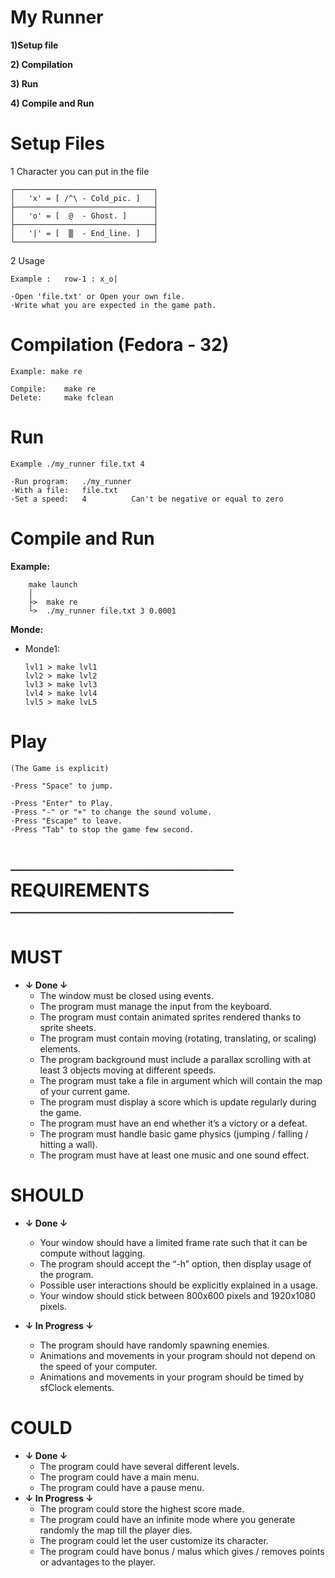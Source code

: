 
# My Runner 

**1)Setup file**

**2) Compilation**

**3) Run**

**4) Compile and Run**

# Setup Files

1 Character you can put in the file

    ┌───────────────────────────────┐
    │   'x' = [ /^\ - Cold_pic. ]   │
    ├───────────────────────────────┤
    │   'o' = [  @  - Ghost. ]      │
    ├───────────────────────────────┤
    │   '|' = [  ▒  - End_line. ]   │
    └───────────────────────────────┘

2 Usage

    Example :   row-1 : x_o|

    ·Open 'file.txt' or Open your own file.
    ·Write what you are expected in the game path.

# Compilation (Fedora - 32)

    Example: make re

    Compile:    make re
    Delete:     make fclean

# Run

    Example ./my_runner file.txt 4

    ·Run program:   ./my_runner
    ·With a file:   file.txt
    ·Set a speed:   4          Can't be negative or equal to zero

# Compile and Run

**Example:**

        make launch
        │
        ├>  make re
        └>  ./my_runner file.txt 3 0.0001

**Monde:**

*   Monde1:

        lvl1 > make lvl1
        lvl2 > make lvl2
        lvl3 > make lvl3
        lvl4 > make lvl4
        lvl5 > make lvL5
# Play

    (The Game is explicit)

    ·Press "Space" to jump.

    ·Press "Enter" to Play.
    ·Press "-" or "+" to change the sound volume.
    ·Press "Escape" to leave.
    ·Press "Tab" to stop the game few second.

# ────────────────── REQUIREMENTS ──────────────────

# MUST

* **↓ Done ↓**
    *   The window must be closed using events.
    *   The program must manage the input from the keyboard.
    *   The program must contain animated sprites rendered thanks to sprite sheets.
    *   The program must contain moving (rotating, translating, or scaling) elements.
    *   The program background must include a parallax scrolling with at least 3 objects moving at different speeds.
    *   The program must take a file in argument which will contain the map of your current game.
    *   The program must display a score which is update regularly during the game.
    *   The program must have an end whether it’s a victory or a defeat.
    *   The program must handle basic game physics (jumping / falling / hitting a wall).
    *   The program must have at least one music and one sound effect.

# SHOULD

* **↓ Done ↓**
    *   Your window should have a limited frame rate such that it can be compute without lagging.
    *   The program should accept the “-h” option, then display usage of the program.
    *   Possible user interactions should be explicitly explained in a usage.
    *   Your window should stick between 800x600 pixels and 1920x1080 pixels.

* **↓ In Progress ↓**
    *   The program should have randomly spawning enemies.
    *   Animations and movements in your program should not depend on the speed of your computer.
    *   Animations and movements in your program should be timed by sfClock elements.

# COULD

* **↓ Done ↓**
    *   The program could have several different levels.
    *   The program could have a main menu.
    * The program could have a pause menu.
* **↓ In Progress ↓**
    * The program could store the highest score made.
    * The program could have an infinite mode where you generate randomly the map till the player dies.
    *    The program could let the user customize its character.
    *    The program could have bonus / malus which gives / removes points or advantages to the player.